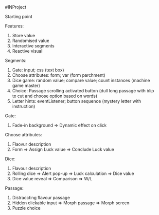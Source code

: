 #INProject

Starting point

Features:
1. Store value
2. Randomised value
3. Interactive segments
4. Reactive visual

Segments:
1. Gate: input; css (text box)
2. Choose attributes: form; var (form parchment)
3. Dice game: random value; compare value; count instances (machine game master)
4. Choice: Passage scrolling activated button (dull long passage with blip to cut and choose option based on words)
5. Letter hints: eventListener; button sequence (mystery letter with instruction)

Gate:
1. Fade-in background => Dynamic effect on click

Choose attributes:
1. Flaovur description
2. Form => Assign Luck value => Conclude Luck value

Dice:
1. Flavour description
2. Rolling dice => Alert pop-up => Luck calculation => Dice value
3. Dice value reveal => Comparison => W/L

Passage:
1. Distraccting flavour passage
2. Hidden clickable input => Morph passage => Morph screen
3. Puzzle choice
